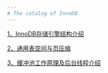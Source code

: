 ```yaml
---
# The catalog of InnoDB
---
```


[1、InnoDB存储引擎结构介绍][1]

[2、通用表空间与页压缩][2]

[3、缓冲池工作原理及后台线程介绍][3]

  [1]:https://github.com/Ezail3/Note/blob/master/DB/MySQL/InnoDB/innodb_intro.md
  [2]:https://github.com/Ezail3/Note/blob/master/DB/MySQL/InnoDB/general_space%26%26page_compressed.md
  [3]:https://github.com/Ezail3/Note/blob/master/DB/MySQL/InnoDB/bp_intro%26%26backgound_threads.md
